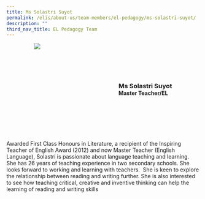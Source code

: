 ```yaml
---
title: Ms Solastri Suyot
permalink: /elis/about-us/team-members/el-pedagogy/ms-solastri-suyot/
description: ""
third_nav_title: EL Pedagogy Team
---
```

<div class="flex">
	<div class="imgCrop">
		<img src="/images/Team%20Members/Solastri_Use%20for%20website.jpg" class="m-0"></div>
		<div class="flex-col">
		<h3 class="m-0"><strong>Ms Solastri Suyot</strong></h3>
		<strong>Master Teacher/EL</strong>
	</div>
	</div>

<style>
	.m-0 {
		margin: 0 !important;
	}
	.flex {
		display: flex;
		justify-content: center;
		align-items: center; 
		gap: 20px;
		flex-wrap: wrap;
	}
.imgCrop {
    width: 200px !important;
    aspect-ratio: 5/6;
	overflow: hidden;
}
	.flex-col {
		display: flex;
		flex-direction: column;
	}
</style>
		 
Awarded First Class Honours in Literature, a recipient of the Inspiring Teacher of English Award (2012) and now Master Teacher (English Language), Solastri is passionate about language teaching and learning. She has 26 years of teaching experience in two secondary schools. She looks forward to working and learning with teachers. &nbsp;She is keen to explore the relationship between reading and writing further. She is also interested to see how teaching critical, creative and inventive thinking can help the learning of reading and writing skills